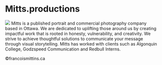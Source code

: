 # Mitts.productions

#### []()

![](photo.jpg)
Mitts is a published portrait and commercial photography company based in Ottawa. We are dedicated to uplifting those around us by creating impactful work that is rooted in honesty, vulnerability, and creativity. We strive to achieve thoughtful solutions to communicate your message through visual storytelling. Mitts has worked with clients such as Algonquin College, Godzspeed Communication and Redbull Interns.

©francoismittins.ca
